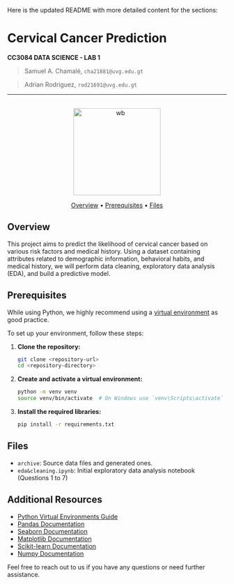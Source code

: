 Here is the updated README with more detailed content for the sections:

# Cervical Cancer Prediction

**CC3084 DATA SCIENCE - LAB 1**

> Samuel A. Chamalé, `cha21881@uvg.edu.gt`

> Adrian Rodriguez, `rod21691@uvg.edu.gt`

---

<p align="center">
  <br>
  <img src="https://www.hcmarbella.com/wp-content/uploads/2022/04/canceres_ginecologicos.gif" alt="wb" width="200">
  <br>
</p>
<p align="center" >
  <a href="#overview">Overview</a> •
  <a href="#prerequisites">Prerequisites</a> •
  <a href="#files">Files</a>
</p>

## Overview

This project aims to predict the likelihood of cervical cancer based on various risk factors and medical history. Using a dataset containing attributes related to demographic information, behavioral habits, and medical history, we will perform data cleaning, exploratory data analysis (EDA), and build a predictive model.

## Prerequisites

While using Python, we highly recommend using a [virtual environment](https://packaging.python.org/en/latest/guides/installing-using-pip-and-virtual-environments/) as good practice.

To set up your environment, follow these steps:

1. **Clone the repository:**

   ```sh
   git clone <repository-url>
   cd <repository-directory>
   ```

2. **Create and activate a virtual environment:**

   ```sh
   python -m venv venv
   source venv/bin/activate  # On Windows use `venv\Scripts\activate`
   ```

3. **Install the required libraries:**
   ```sh
   pip install -r requirements.txt
   ```

## Files

- `archive`: Source data files and generated ones.
- `eda&cleaning.ipynb`: Initial exploratory data analysis notebook (Questions 1 to 7)

## Additional Resources

- [Python Virtual Environments Guide](https://packaging.python.org/en/latest/guides/installing-using-pip-and-virtual-environments/)
- [Pandas Documentation](https://pandas.pydata.org/pandas-docs/stable/)
- [Seaborn Documentation](https://seaborn.pydata.org/)
- [Matplotlib Documentation](https://matplotlib.org/stable/contents.html)
- [Scikit-learn Documentation](https://scikit-learn.org/stable/)
- [Numpy Documentation](https://numpy.org/doc/)

Feel free to reach out to us if you have any questions or need further assistance.
